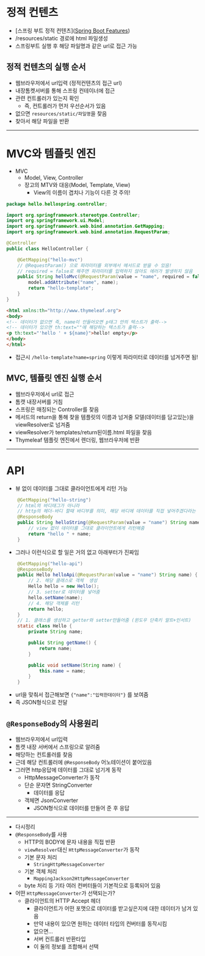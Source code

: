# 정적 컨텐츠

- [스프링 부트 정적 컨텐츠]([Spring Boot Features](https://docs.spring.io/spring-boot/docs/2.3.1.RELEASE/reference/html/spring-boot-features.html#boot-features-spring-mvc-static-content))
- /resources/static 경로에 html 파일생성
- 스프링부트 실행 후 해당 파일명과 같은 url로 접근 가능



## 정적 컨텐츠의 실행 순서

- 웹브라우저에서 url입력 (정적컨텐츠의 접근 url)
- 내장톰켓서버를 통해 스프링 컨테이너에 접근
- 관련 컨트롤러가 있는지 확인
  - 즉, 컨트롤러가 먼저 우선순서가 있음
- 없으면 `resources/static/파일명`을 찾음
- 찾아서 해당 파일을 반환



---



# MVC와 템플릿 엔진

- MVC
  - Model, View, Controller
  - 장고의 MTV와 대응(Model, Template, View)
    - View의 이름이 겹치나 기능이 다른 것 주의!

```java
package hello.hellospring.controller;

import org.springframework.stereotype.Controller;
import org.springframework.ui.Model;
import org.springframework.web.bind.annotation.GetMapping;
import org.springframework.web.bind.annotation.RequestParam;

@Controller
public class HelloController {

    @GetMapping("hello-mvc")
    // @RequestParam() 으로 파라미터를 외부에서 메서드로 받을 수 있음!
    // required = false로 해주면 파라미터를 입력하지 않아도 에러가 발생하지 않음
    public String helloMvc(@RequestParam(value = "name", required = false) String name, Model model) {
        model.addAttribute("name", name);
        return "hello-template";
    }
}
```

```html
<html xmlns:th="http://www.thymeleaf.org">
<body>
<!-- 데이터가 없으면 즉, name이 안들어오면 p태그 안의 텍스트가 출력-->
<!-- 데이터가 있으면 th:text=""에 해당하는 텍스트가 출력-->
<p th:text="'hello ' + ${name}">hello! empty</p>
</body>
</html>
```

- 접근시 `/hello-template?name=spring` 이렇게 파라미터로 데이터를 넘겨주면 됨!



## MVC, 템플릿 엔진 실행 순서

- 웹브라우저에서 url로 접근
- 톰캣 내장서버를 거침
- 스프링은 매칭되는 Controller를 찾음
- 메서드의 return을 통해 찾을 템플릿의 이름과 넘겨줄 모델(데이터를 담고있는)을 viewResolver로 넘겨줌
- viewResolver가 templates/return된이름.html 파일을 찾음
- Thymeleaf 템플릿 엔진에서 렌더링, 웹브라우저에 반환



---



# API

- 뷰 없이 데이터를 그대로 클라이언트에게 리턴 가능

```java
    @GetMapping("hello-string")
    // html의 바디태그가 아니라
    // http의 헤더-바디 할때 바디부를 의미, 해당 바디에 데이터를 직접 넣어주겠다라는 의미
    @ResponseBody
    public String helloString(@RequestParam(value = "name") String name) {
        // view 없이 데이터를 그대로 클라이언트에게 리턴해줌
        return "hello " + name;
    }
```

- 그러나 이런식으로 할 일은 거의 없고 아래부터가 진짜임

```java
    @GetMapping("hello-api")
    @ResponseBody
    public Hello helloApi(@RequestParam(value = "name") String name) {
        // 2. 해당 클래스로 객체  생성
        Hello hello = new Hello();
        // 3. setter로 데이터를 넣어줌
        hello.setName(name);
        // 4. 해당 객체를 리턴
        return hello;
    }
    // 1. 클래스를 생성하고 getter와 setter만들어줌 (윈도우 단축키 알트+인서트)
    static class Hello {
        private String name;

        public String getName() {
            return name;
        }

        public void setName(String name) {
            this.name = name;
        }
    }
```

- url을 맞춰서 접근해보면 `{"name":"입력한데이터"}` 를 보여줌
- 즉 JSON형식으로 전달



## `@ResponseBody`의 사용원리

- 웹브라우저에서 url입력
- 톰캣 내장 서버에서 스프링으로 알려줌
- 해당하는 컨트롤러를 찾음
- 근데 해당 컨트롤러에 `@ResponseBody` 어노테이션이 붙어있음
- 그러면 http응답에 데이터를 그대로 넘기게 동작
  - HttpMessageConverter가 동작
  - 단순 문자면 StringConverter
    - 데이터를 응답
  - 객체면 JsonConverter
    - JSON형식으로 데이터를 만들어 준 후 응답

---

- 다시정리
- `@ResponseBody`를 사용
  - HTTP의 BODY에 문자 내용을 직접 반환
  - `viewResolver`대신 `HttpMessageConverter`가 동작
  - 기본 문자 처리
    - `StringHttpMessageConverter`
  - 기본 객체 처리
    - `MappingJackson2HttpMessageConverter`
  - byte 처리 등 기타 여러 컨버터들이 기본적으로 등록되어 있음
- 어떤 `HttpMessageConverter`가 선택되는가?
  - 클라이언트의 HTTP Accept 헤더
    - 클라이언트가 어떤 포맷으로 데이터를 받고싶은지에 대한 데이터가 남겨 있음
    - 만약 내용이 있으면 원하는 데이터 타입의 컨버터를 동작시킴
    - 없으면...
    - 서버 컨트롤러 반환타입
    - 이 둘의 정보를 조합해서 선택
